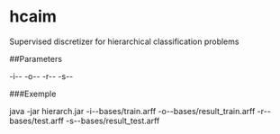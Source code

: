 # hcaim

Supervised discretizer for hierarchical classification problems

##Parameters

-i--<in-train-file> 
-o--<out-train-file> 
-r--<in-test-file> 
-s--<out-test-file>

###Exemple

java -jar hierarch.jar -i--bases/train.arff -o--bases/result_train.arff -r--bases/test.arff -s--bases/result_test.arff
